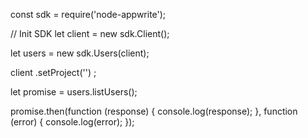 const sdk = require('node-appwrite');

// Init SDK
let client = new sdk.Client();

let users = new sdk.Users(client);

client
    .setProject('')
;

let promise = users.listUsers();

promise.then(function (response) {
    console.log(response);
}, function (error) {
    console.log(error);
});
